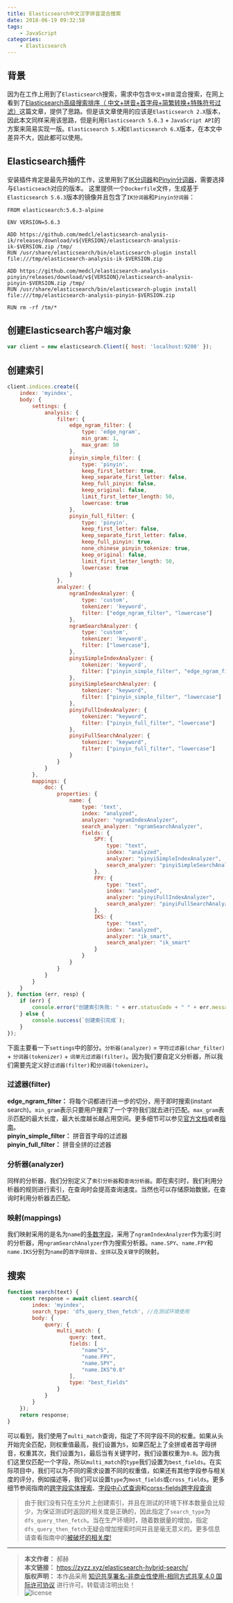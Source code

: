```yaml
---
title: Elasticsearch中文汉字拼音混合搜索
date: 2018-06-19 09:32:58
tags:
    - JavaScript
categories:
    - Elasticsearch
---
```


## 背景
因为在工作上用到了`Elasticsearch`搜索，需求中包含`中文`+`拼音`混合搜索，在网上看到了[Elasticsearch高级搜索排序（ 中文+拼音+首字母+简繁转换+特殊符号过滤）](http://www.cnblogs.com/clonen/p/6674888.html)这篇文章，提供了思路。但是该文章使用的应该是`Elasticsearch 2.X`版本，因此本文同样采用该思路，但是利用`Elasticsearch 5.6.3` + `JavaScript API`的方案来简易实现一版。`Elasticsearch 5.X`和`Elasticsearch 6.X`版本，在本文中差异不大，因此都可以使用。

## Elasticsearch插件
安装插件肯定是最先开始的工作，这里用到了[IK分词器](https://github.com/medcl/elasticsearch-analysis-ik)和[Pinyin分词器](https://github.com/medcl/elasticsearch-analysis-pinyin)，需要选择与`Elasticseach`对应的版本。 这里提供一个`Dockerfile`文件，生成基于`Elasticsearch 5.6.3`版本的镜像并且包含了`IK分词器`和`Pinyin分词器`：
```
FROM elasticsearch:5.6.3-alpine

ENV VERSION=5.6.3

ADD https://github.com/medcl/elasticsearch-analysis-ik/releases/download/v${VERSION}/elasticsearch-analysis-ik-$VERSION.zip /tmp/
RUN /usr/share/elasticsearch/bin/elasticsearch-plugin install file:///tmp/elasticsearch-analysis-ik-$VERSION.zip

ADD https://github.com/medcl/elasticsearch-analysis-pinyin/releases/download/v${VERSION}/elasticsearch-analysis-pinyin-$VERSION.zip /tmp/
RUN /usr/share/elasticsearch/bin/elasticsearch-plugin install file:///tmp/elasticsearch-analysis-pinyin-$VERSION.zip

RUN rm -rf /tm/*

```

<!-- more -->
## 创建Elasticsearch客户端对象

```javascript
var client = new elasticsearch.Client({ host: 'localhost:9200' });
```
## 创建索引

``` javascript
client.indices.create({
    index: 'myindex',
    body: {
        settings: {
            analysis: {
                filter: {
                    edge_ngram_filter: {
                        type: 'edge_ngram',
                        min_gram: 1,
                        max_gram: 50
                    },
                    pinyin_simple_filter: {
                        type: 'pinyin',
                        keep_first_letter: true,
                        keep_separate_first_letter: false,
                        keep_full_pinyin: false,
                        keep_original: false,
                        limit_first_letter_length: 50,
                        lowercase: true
                    },
                    pinyin_full_filter: {
                        type: 'pinyin',
                        keep_first_letter: false,
                        keep_separate_first_letter: false,
                        keep_full_pinyin: true,
                        none_chinese_pinyin_tokenize: true,
                        keep_original: false,
                        limit_first_letter_length: 50,
                        lowercase: true
                    }
                },
                analyzer: {
                    ngramIndexAnalyzer: {
                        type: 'custom',
                        tokenizer: 'keyword',
                        filter: ["edge_ngram_filter", "lowercase"]
                    },
                    ngramSearchAnalyzer: {
                        type: 'custom',
                        tokenizer: 'keyword',
                        filter: ["lowercase"],
                    },
                    pinyiSimpleIndexAnalyzer: {
                        tokenizer: 'keyword',
                        filter: ["pinyin_simple_filter", "edge_ngram_filter", "lowercase"]
                    },
                    pinyiSimpleSearchAnalyzer: {
                        tokenizer: "keyword",
                        filter: ["pinyin_simple_filter", "lowercase"]
                    },
                    pinyiFullIndexAnalyzer: {
                        tokenizer: "keyword",
                        filter: ["pinyin_full_filter", "lowercase"]
                    },
                    pinyiFullSearchAnalyzer: {
                        tokenizer: "keyword",
                        filter: ["pinyin_full_filter", "lowercase"]
                    }
                }
            }
        },
        mappings: {
            doc: {
                properties: {
                    name: {
                        type: 'text',
                        index: "analyzed",
                        analyzer: "ngramIndexAnalyzer",
                        search_analyzer: "ngramSearchAnalyzer",
                        fields: {
                            SPY: {
                                type: "text",
                                index: "analyzed",
                                analyzer: "pinyiSimpleIndexAnalyzer",
                                search_analyzer: "pinyiSimpleSearchAnalyzer"
                            },
                            FPY: {
                                type: "text",
                                index: "analyzed",
                                analyzer: "pinyiFullIndexAnalyzer",
                                search_analyzer: "pinyiFullSearchAnalyzer"
                            },
                            IKS: {
                                type: "text",
                                index: "analyzed",
                                analyzer: "ik_smart",
                                search_analyzer: "ik_smart"
                            }
                        }
                    }
                }
            }
        }
    }
}, function (err, resp) {
    if (err) {
        console.error("创建索引失败: " + err.statusCode + " " + err.message);
    } else {
        console.success(`创建索引完成`);
    }
});
```

下面主要看一下`settings`中的部分。`分析器(analyzer)` = `字符过滤器(char_filter)` + `分词器(tokenizer)` + `词单元过滤器(filter)`。因为我们要自定义分析器，所以我们需要先定义好`过滤器(filter)`和`分词器(tokenizer)`。

### 过滤器(filter)
**edge_ngram_filter：** 将每个词都进行进一步的切分，用于即时搜索(instant search)。`min_gram`表示只要用户搜索了一个字符我们就去进行匹配。`max_gram`表示匹配的最大长度，最大长度越长越占用空间。更多细节可以参见[官方文档](https://www.elastic.co/guide/en/elasticsearch/reference/current/analysis-edgengram-tokenizer.html)或者[指南](https://www.elastic.co/guide/cn/elasticsearch/guide/current/_ngrams_for_partial_matching.html)。  
**pinyin_simple_filter：** 拼音首字母的过滤器  
**pinyin_full_filter：** 拼音全拼的过滤器  

### 分析器(analyzer)
同样的分析器，我们分别定义了`索引分析器`和`查询分析器`。即在索引时，我们利用分析器的规则进行索引，在查询时会提高查询速度。当然也可以存储原始数据，在查询时利用分析器去匹配。

### 映射(mappings)
我们映射采用的是名为`name`的[多数字段](https://www.elastic.co/guide/cn/elasticsearch/guide/current/most-fields.html)，采用了`ngramIndexAnalyzer`作为索引时的分析器，用`ngramSearchAnalyzer`作为搜索分析器。`name.SPY`、`name.FPY`和`name.IKS`分别为`name`的`首字母拼音`、`全拼`以及`关键字`的映射。


## 搜索

```javascript
function search(text) {
    const response = await client.search({
        index: 'myindex',
        search_type: 'dfs_query_then_fetch', //在测试环境使用
        body: {
            query: {
                multi_match: {
                    query: text,
                    fields: [
                        "name^5",
                        "name.FPY",
                        "name.SPY",
                        "name.IKS^0.8"
                    ],
                    type: "best_fields"
                }
            }
        }
    });
    return response;
}
```

可以看到，我们使用了`multi_match`查询，指定了不同字段不同的权重。如果从头开始完全匹配，则权重值最高，我们设置为`5`，如果匹配上了全拼或者首字母拼音，权重其次，我们设置为`1`，最后当有关键字时，我们设置权重为`0.8`。因为我们这里仅匹配一个字段，所以`multi_match`的`type`我们设置为`best_fields`。在实际项目中，我们可以为不同的需求设置不同的权重值，如果还有其他字段参与相关度的评分，例如描述等，我们可以设置`type`为`most_fields`或`cross_fields`。更多细节参阅指南的[跨字段实体搜索](https://www.elastic.co/guide/cn/elasticsearch/guide/current/_cross_fields_entity_search.html)、[字段中心式查询](https://www.elastic.co/guide/cn/elasticsearch/guide/current/field-centric.html)和[corss-fields跨字段查询](https://www.elastic.co/guide/cn/elasticsearch/guide/current/_cross_fields_queries.html)

> 由于我们没有只在主分片上创建索引，并且在测试的环境下样本数量会比较少，为保证测试时返回的相关度是正确的，因此指定了`search_type`为`dfs_query_then_fetch`。当在生产环境时，随着数据量的增加，指定`dfs_query_then_fetch`无疑会增加搜索时间并且是毫无意义的。更多信息请查看指南中的[被破坏的相关度!](https://www.elastic.co/guide/cn/elasticsearch/guide/current/relevance-is-broken.html)


---
> **本文作者：** 郝赫   
> **本文链接：** https://zyzz.xyz/elasticsearch-hybrid-search/   
> **版权声明：** 本作品采用 [知识共享署名-非商业性使用-相同方式共享 4.0 国际许可协议](https://creativecommons.org/licenses/by-nc-sa/4.0/deed.zh) 进行许可。转载请注明出处！  
> ![license](https://i.creativecommons.org/l/by-nc-sa/4.0/88x31.png)